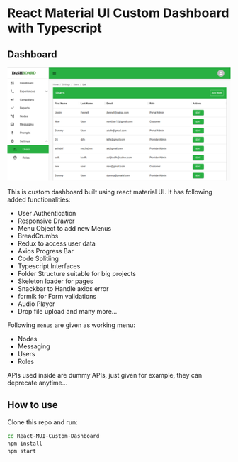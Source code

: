 # React Material UI Custom Dashboard with Typescript

## Dashboard
![Dashboard UI](https://github.com/AkshayGadekar/React-MUI-Custom-Dashboard/blob/master/src/media/images/dashboardUI.png)

This is custom dashboard built using react material UI. It has following added functionalities:
- User Authentication
- Responsive Drawer
- Menu Object to add new Menus
- BreadCrumbs
- Redux to access user data
- Axios Progress Bar
- Code Splitiing
- Typescript Interfaces
- Folder Structure suitable for big projects
- Skeleton loader for pages
- Snackbar to Handle axios error
- formik for Form validations
- Audio Player
- Drop file upload
and many more...

Following `menus` are given as working menu:
- Nodes
- Messaging
- Users
- Roles

APIs used inside are dummy APIs, just given for example, they can deprecate anytime... 

## How to use

Clone this repo and run:
```bash
cd React-MUI-Custom-Dashboard
npm install
npm start
```


